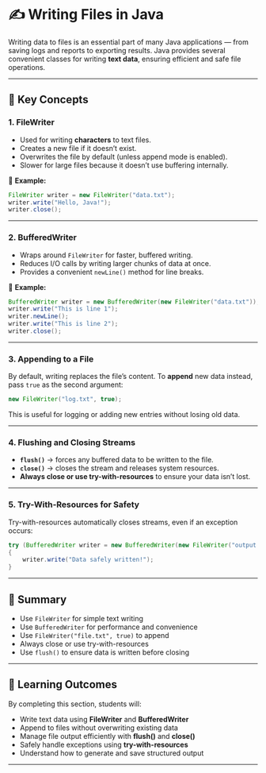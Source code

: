 # ✍️ Writing Files in Java

Writing data to files is an essential part of many Java applications — from saving logs and reports to exporting results.
Java provides several convenient classes for writing **text data**, ensuring efficient and safe file operations.

---

## 🔑 Key Concepts

### **1. FileWriter**

* Used for writing **characters** to text files.
* Creates a new file if it doesn’t exist.
* Overwrites the file by default (unless append mode is enabled).
* Slower for large files because it doesn’t use buffering internally.

📘 **Example:**

```java
FileWriter writer = new FileWriter("data.txt");
writer.write("Hello, Java!");
writer.close();
```

---

### **2. BufferedWriter**

* Wraps around `FileWriter` for faster, buffered writing.
* Reduces I/O calls by writing larger chunks of data at once.
* Provides a convenient `newLine()` method for line breaks.

📘 **Example:**

```java
BufferedWriter writer = new BufferedWriter(new FileWriter("data.txt"));
writer.write("This is line 1");
writer.newLine();
writer.write("This is line 2");
writer.close();
```

---

### **3. Appending to a File**

By default, writing replaces the file’s content.
To **append** new data instead, pass `true` as the second argument:

```java
new FileWriter("log.txt", true);
```

This is useful for logging or adding new entries without losing old data.

---

### **4. Flushing and Closing Streams**

* **`flush()`** → forces any buffered data to be written to the file.
* **`close()`** → closes the stream and releases system resources.
* **Always close or use try-with-resources** to ensure your data isn’t lost.

---

### **5. Try-With-Resources for Safety**

Try-with-resources automatically closes streams, even if an exception occurs:

```java
try (BufferedWriter writer = new BufferedWriter(new FileWriter("output.txt"))) 
{
    writer.write("Data safely written!");
}
```

---

## 🧠 Summary

- Use `FileWriter` for simple text writing
- Use `BufferedWriter` for performance and convenience
- Use `FileWriter("file.txt", true)` to append
- Always close or use try-with-resources
- Use `flush()` to ensure data is written before closing

---

## 🧩 Learning Outcomes

By completing this section, students will:

- Write text data using **FileWriter** and **BufferedWriter**
- Append to files without overwriting existing data
- Manage file output efficiently with **flush()** and **close()**
- Safely handle exceptions using **try-with-resources**
- Understand how to generate and save structured output

---
